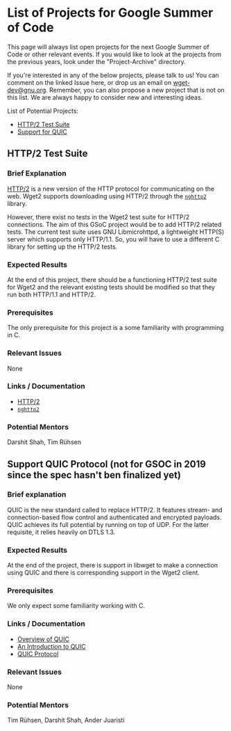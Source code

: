 # List of Projects for Google Summer of Code

This page will always list open projects for the next Google Summer of Code or other relevant events. If you would like to look at the projects from the previous years, look under the "Project-Archive" directory.

If you're interested in any of the below projects, please talk to us! You can comment on the linked Issue here, or drop us an email on [wget-dev@gnu.org](mailto:wget-dev@gnu.org). Remember, you can also propose a new project that is not on this list. We are always happy to consider new and interesting ideas.


List of Potential Projects:

* [HTTP/2 Test Suite](#http2-test-suite)
* [Support for QUIC](#support-quic-protocol)


## HTTP/2 Test Suite
### Brief Explanation
[HTTP/2](https://tools.ietf.org/html/rfc7540) is a new version of the HTTP protocol for communicating on the web. Wget2 supports downloading using HTTP/2 through the [`nghttp2`](https://nghttp2.org/) library.

However, there exist no tests in the Wget2 test suite for HTTP/2 connections. The aim of this GSoC project would be to add HTTP/2 related tests. The current test suite uses GNU Libmicrohttpd, a lightweight HTTP(S) server which supports only HTTP/1.1. So, you will have to use a different C library for setting up the HTTP/2 tests.

### Expected Results
At the end of this project, there should be a functioning HTTP/2 test suite for Wget2 and the relevant existing tests should be modified so that they run both HTTP/1.1 and HTTP/2.

### Prerequisites
The only prerequisite for this project is a some familiarity with programming in C.

### Relevant Issues
None

### Links / Documentation
- [HTTP/2](https://tools.ietf.org/html/rfc7540)
- [`nghttp2`](https://nghttp2.org/)

### Potential Mentors
Darshit Shah, Tim Rühsen


## Support QUIC Protocol (not for GSOC in 2019 since the spec hasn't ben finalized yet)

### Brief explanation
QUIC is the new standard called to replace HTTP/2. It features stream- and connection-based flow control and authenticated and encrypted payloads. QUIC achieves its full potential by running on top of UDP. For the latter requisite, it relies heavily on DTLS 1.3.

### Expected Results
At the end of the project, there is support in libwget to make a connection using QUIC and there is corresponding support in the Wget2 client.

### Prerequisites
We only expect some familiarity working with C.

### Links / Documentation
- [Overview of QUIC](https://www.chromium.org/quic)
- [An Introduction to QUIC](https://blog.cloudflare.com/the-road-to-quic/)
- [QUIC Protocol](https://tools.ietf.org/html/draft-ietf-quic-transport-15)

### Relevant Issues
None

### Potential Mentors
Tim Rühsen, Darshit Shah, Ander Juaristi

